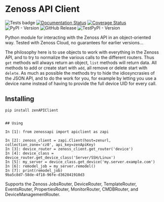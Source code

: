 # Zenoss API Client

![Tests badge](https://github.com/dan-smalley/zenAPIClient/actions/workflows/test_and_lint.yml/badge.svg) 
[![Documentation Status](https://readthedocs.org/projects/zenapiclient/badge/?version=latest)](https://zenapiclient.readthedocs.io/en/latest/?badge=latest) 
[![Coverage Status](https://dan-smalley.github.io/zenAPIClient/coveragecoverage-badge.svg?dummy=8484744)](https://dan-smalley.github.io/zenAPIClient/index.html)
![PyPI - Version](https://img.shields.io/pypi/v/zenAPIClient?logo=pypi&label=PyPI)
![GitHub Release](https://img.shields.io/github/v/release/dan-smalley/zenAPIClient?include_prereleases&logo=github&label=Release)
![TestPyPI - Version](https://img.shields.io/pypi/v/zenAPIClient?pypiBaseUrl=https%3A%2F%2Ftest.pypi.org&logo=pypi&label=TestPyPI) 



Python module for interacting with the Zenoss API in an object-oriented way.
Tested with Zenoss Cloud, no guarantees for earlier versions...

The philosophy here is to use objects to work with everything in the Zenoss API, and to try to normalize the various calls to the different routers.
Thus `get` methods will always return an object, `list` methods will return data.
All methods to add or create start with `add`, all remove or delete start with `delete`.
As much as possible the methods try to hide the idiosyncrasies of the JSON API, and to do the work for you, for example by letting you use a device name instead of having to provide the full device UID for every call.

## Installing

```
pip install zenAPIClient


## Using

In [1]: from zenossapi import apiclient as zapi

In [2]: zenoss_client = zapi.Client(host=zenurl, collection_zone='cz0', api_key=zenApiKey)
In [3]: device_router = zenoss_client.get_router('device')
In [4]: device_class = device_router.get_device_class('Server/SSH/Linux')
In [5]: my_server = device_class.get_device('my.server.example.com')
In [6]: remodel_job = my_server.remodel()
In [7]: print(remodel_job)
9ba5c8d7-58de-4f18-96fe-d362841910d3
```

Supports the Zenoss JobsRouter, DeviceRouter, TemplateRouter, EventsRouter, PropertiesRouter, MonitorRouter, CMDBRouter, and DeviceManagementRouter.
